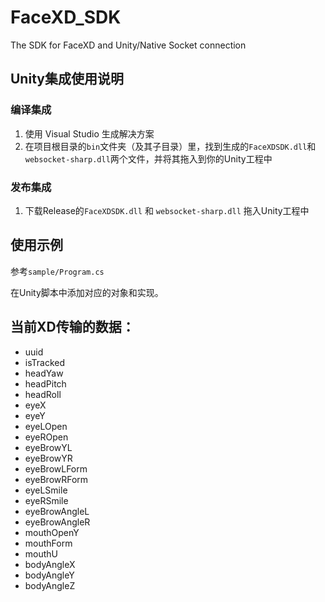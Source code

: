 # FaceXD_SDK

The SDK for FaceXD and Unity/Native Socket connection

## Unity集成使用说明

### 编译集成

1. 使用 Visual Studio 生成解决方案
2. 在项目根目录的`bin`文件夹（及其子目录）里，找到生成的`FaceXDSDK.dll`和`websocket-sharp.dll`两个文件，并将其拖入到你的Unity工程中

### 发布集成

1. 下载Release的`FaceXDSDK.dll` 和 `websocket-sharp.dll` 拖入Unity工程中


## 使用示例

参考`sample/Program.cs`

在Unity脚本中添加对应的对象和实现。

## 当前XD传输的数据：
* uuid
* isTracked
* headYaw
* headPitch
* headRoll
* eyeX
* eyeY
* eyeLOpen
* eyeROpen
* eyeBrowYL
* eyeBrowYR
* eyeBrowLForm
* eyeBrowRForm
* eyeLSmile
* eyeRSmile
* eyeBrowAngleL
* eyeBrowAngleR
* mouthOpenY
* mouthForm
* mouthU
* bodyAngleX
* bodyAngleY
* bodyAngleZ